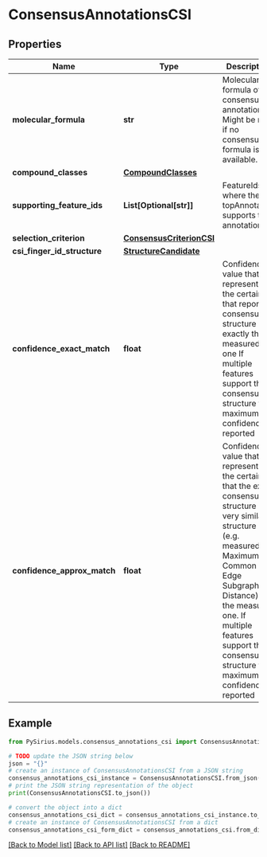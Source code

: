 # ConsensusAnnotationsCSI


## Properties

Name | Type | Description | Notes
------------ | ------------- | ------------- | -------------
**molecular_formula** | **str** | Molecular formula of the consensus annotation  Might be null if no consensus formula is available. | [optional] 
**compound_classes** | [**CompoundClasses**](CompoundClasses.md) |  | [optional] 
**supporting_feature_ids** | **List[Optional[str]]** | FeatureIds where the topAnnotation supports this annotation. | [optional] 
**selection_criterion** | [**ConsensusCriterionCSI**](ConsensusCriterionCSI.md) |  | [optional] 
**csi_finger_id_structure** | [**StructureCandidate**](StructureCandidate.md) |  | [optional] 
**confidence_exact_match** | **float** | Confidence value that represents the certainty that reported consensus structure is exactly the measured one  If multiple features support this consensus structure the maximum confidence is reported | [optional] 
**confidence_approx_match** | **float** | Confidence value that represents the certainty that the exact consensus structure or a very similar  structure (e.g. measured by Maximum Common Edge Subgraph Distance) is the measured one.  If multiple features support this consensus structure the maximum confidence is reported | [optional] 

## Example

```python
from PySirius.models.consensus_annotations_csi import ConsensusAnnotationsCSI

# TODO update the JSON string below
json = "{}"
# create an instance of ConsensusAnnotationsCSI from a JSON string
consensus_annotations_csi_instance = ConsensusAnnotationsCSI.from_json(json)
# print the JSON string representation of the object
print(ConsensusAnnotationsCSI.to_json())

# convert the object into a dict
consensus_annotations_csi_dict = consensus_annotations_csi_instance.to_dict()
# create an instance of ConsensusAnnotationsCSI from a dict
consensus_annotations_csi_form_dict = consensus_annotations_csi.from_dict(consensus_annotations_csi_dict)
```
[[Back to Model list]](../README.md#documentation-for-models) [[Back to API list]](../README.md#documentation-for-api-endpoints) [[Back to README]](../README.md)


